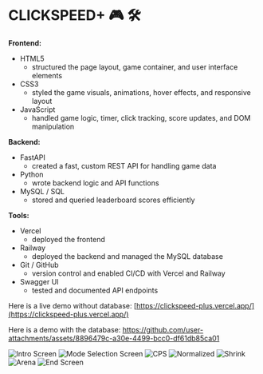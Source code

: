 # CLICKSPEED+ 🎮 🛠️

**Frontend:**  
- HTML5 
  - structured the page layout, game container, and user interface elements  
- CSS3 
  - styled the game visuals, animations, hover effects, and responsive layout  
- JavaScript 
  - handled game logic, timer, click tracking, score updates, and DOM manipulation  

**Backend:**  
- FastAPI  
  - created a fast, custom REST API for handling game data  
- Python  
  - wrote backend logic and API functions  
- MySQL / SQL  
  - stored and queried leaderboard scores efficiently  

**Tools:**  
- Vercel  
  - deployed the frontend  
- Railway  
  - deployed the backend and managed the MySQL database  
- Git / GitHub  
  - version control and enabled CI/CD with Vercel and Railway  
- Swagger UI  
  - tested and documented API endpoints  

Here is a live demo without database:
[https://clickspeed-plus.vercel.app/](https://clickspeed-plus.vercel.app/)

Here is a demo with the database:
https://github.com/user-attachments/assets/8896479c-a30e-4499-bcc0-df61db85ca01 

![Intro Screen](https://github.com/user-attachments/assets/abd89c71-b5a9-49fa-af55-3cd9211e26ea)
![Mode Selection Screen](https://github.com/user-attachments/assets/d0b60f36-9936-4f19-97d9-7457e4a308de)
![CPS](https://github.com/user-attachments/assets/740ad515-d99b-4b36-b7a5-d2864ca677ac)
![Normalized](https://github.com/user-attachments/assets/2f6566ea-faf4-43e6-be29-13c77029eade)
![Shrink](https://github.com/user-attachments/assets/4d1efe24-208b-4738-ac11-814b12061fd2)
![Arena](https://github.com/user-attachments/assets/31ef9a8c-9c0f-47fd-987b-8413702ab2f0)
![End Screen](https://github.com/user-attachments/assets/594445c0-48eb-4381-8f7d-31bfe9fd02ae)
